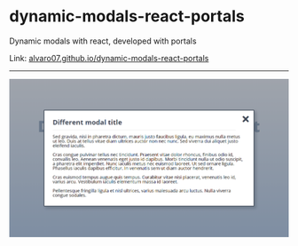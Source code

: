 # dynamic-modals-react-portals
Dynamic modals with react, developed with portals


Link: [alvaro07.github.io/dynamic-modals-react-portals](https://alvaro07.github.io/dynamic-modals-react-portals/)

---

![alt text](/preview-image.png "Preview image")